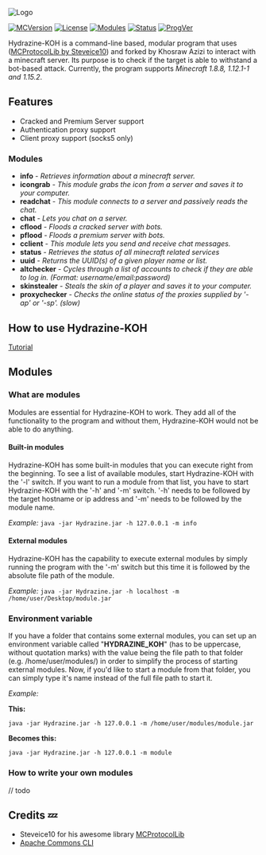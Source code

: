 ![Logo](http://i.imgur.com/mqn4TON.png)

[![MCVersion](https://img.shields.io/badge/Minecraft%20Version-1.8%2C%201.12%20%26%201.15-important)](https://minecraft.net)
[![License](https://img.shields.io/badge/License-MIT-green.svg)](https://opensource.org/licenses/mit-license.html)
[![Modules](https://img.shields.io/badge/Modules-11-yellow)](https://github.com/xTACTIXzZ/Hydrazine/wiki/Module-list)
[![Status](https://img.shields.io/badge/Status-Beta-red.svg)](http://i.investopedia.com/dimages/graphics/beta03.png)
[![ProgVer](https://img.shields.io/badge/Program%20version-1.2-blue.svg)](https://github.com/xTACTIXzZ/Hydrazine)



Hydrazine-KOH is a command-line based, modular program that uses ([MCProtocolLib by Steveice10](https://github.com/Steveice10/MCProtocolLib)) and forked by Khosraw Azizi to interact with a minecraft server. Its purpose is to check if the target is able to withstand a bot-based attack. Currently, the program supports *Minecraft 1.8.8, 1.12.1-1 and 1.15.2*.


## Features
- Cracked and Premium Server support
- Authentication proxy support
- Client proxy support (socks5 only)
### Modules
* **info** - *Retrieves information about a minecraft server.*
* **icongrab** - *This module grabs the icon from a server and saves it to your computer.*
* **readchat** - *This module connects to a server and passively reads the chat.*
* **chat** - *Lets you chat on a server.*
* **cflood** - *Floods a cracked server with bots.*
* **pflood** - *Floods a premium server with bots.*
* **cclient** - *This module lets you send and receive chat messages.*
* **status** - *Retrieves the status of all minecraft related services*
* **uuid** - *Returns the UUID(s) of a given player name or list.*
* **altchecker** - *Cycles through a list of accounts to check if they are able to log in. (Format: username/email:password)*
* **skinstealer** - *Steals the skin of a player and saves it to your computer.*
* **proxychecker** - *Checks the online status of the proxies supplied by '-ap' or '-sp'. (slow)*

## How to use Hydrazine-KOH
[Tutorial](https://github.com/xTACTIXzZ/Hydrazine/wiki/How-to-use-Hydrazine)

## Modules
### What are modules
Modules are essential for Hydrazine-KOH to work. They add all of the functionality to the program and without them, Hydrazine-KOH would not be able to do anything.

#### Built-in modules
Hydrazine-KOH has some built-in modules that you can execute right from the beginning. To see a list of available modules, start Hydrazine-KOH with the '-l' switch. If you want to run a module from that list, you have to start Hydrazine-KOH with the '-h' and '-m' switch. '-h' needs to be followed by the target hostname or ip address and '-m' needs to be followed by the module name.

*Example:* ```java -jar Hydrazine.jar -h 127.0.0.1 -m info```
#### External modules
Hydrazine-KOH has the capability to execute external modules by simply running the program with the '-m' switch but this time it is followed by the absolute file path of the module.

*Example:* ```java -jar Hydrazine.jar -h localhost -m /home/user/Desktop/module.jar```

### Environment variable
If you have a folder that contains some external modules, you can set up an environment variable called "**HYDRAZINE_KOH**" (has to be uppercase, without quotation marks) with the value being the file path to that folder (e.g. /home/user/modules/) in order to simplify the process of starting external modules. Now, if you'd like to start a module from that folder, you can simply type it's name instead of the full file path to start it.

*Example:*

**This:**

```java -jar Hydrazine.jar -h 127.0.0.1 -m /home/user/modules/module.jar```

**Becomes this:**

```java -jar Hydrazine.jar -h 127.0.0.1 -m module```

### How to write your own modules
// todo

## Credits :zzz:

* Steveice10 for his awesome library [MCProtocolLib](https://github.com/Steveice10/MCProtocolLib)
* [Apache Commons CLI](https://commons.apache.org/proper/commons-cli/)
